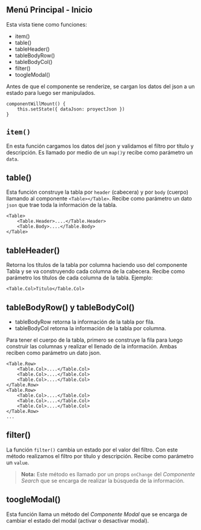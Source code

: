 ## Menú Principal - Inicio

Esta vista tiene como funciones:
- item()
- table()
- tableHeader()
- tableBodyRow()
- tableBodyCol()
- filter()
- toogleModal()

Antes de que el componente se renderize, se cargan los datos del json a un estado para luego ser manipulados.

    componentWillMount() {
    	this.setState({ dataJson: proyectJson })
    }

## `item()`
En esta función cargamos los datos del json y validamos el filtro por título y descripción. Es llamado por medio de un `map()`y recibe como parámetro un `data`.

## table()
Esta función construye la tabla por `header` (cabecera) y por `body` (cuerpo) llamando al componente `<Table></Table>`. Recibe como parámetro un dato `json` que trae toda la información de la tabla.

    <Table>
    	<Table.Header>....</Table.Header>
    	<Table.Body>....</Table.Body>
    </Table>
  
## tableHeader()
Retorna los títulos de la tabla por columna haciendo uso del componente Tabla y se va construyendo cada columna de la cabecera. Recibe como parámetro los títulos de cada columna de la tabla. Ejemplo:

    <Table.Col>Titulo</Table.Col>
    
## tableBodyRow() y tableBodyCol()

 - tableBodyRow retorna la información de la tabla por fila.
 - tableBodyCol retorna la información de la tabla por columna.

Para tener el cuerpo de la tabla, primero se construye la fila para luego construir las columnas y realizar el llenado de la información. Ambas reciben como parámetro un dato json.

    <Table.Row>
    	<Table.Col>....</Table.Col>
    	<Table.Col>....</Table.Col>
    	<Table.Col>....</Table.Col>
    </Table.Row>
    <Table.Row>
    	<Table.Col>....</Table.Col>
    	<Table.Col>....</Table.Col>
    	<Table.Col>....</Table.Col>
    </Table.Row>
    ...

## filter()
La función `filter()` cambia un estado por el valor del filtro. Con este método realizamos el filtro por título y descripción. Recibe como parámetro un `value`.

> **Nota:** Este método es llamado por un props `onChange` del *Componente Search* que se encarga de realizar la búsqueda de la información.

## toogleModal()
Esta función llama un método del *Componente Modal* que se encarga de cambiar el estado del modal (activar o desactivar modal).
